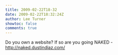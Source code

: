 ```yaml
---
title: 2009-02-22T18-32
date: 2009-02-22T18:32:24Z
author: Lee Turner
showtoc: false
comments: true
---
```


Do you own a website?  If so are you going NAKED - http://naked.dustindiaz.com/

